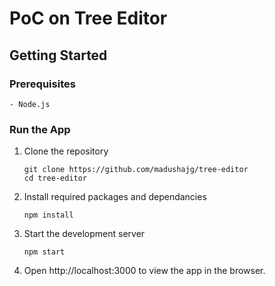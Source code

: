 # PoC on Tree Editor

## Getting Started

### Prerequisites

    - Node.js

### Run the App
1. Clone the repository
    ```
    git clone https://github.com/madushajg/tree-editor
    cd tree-editor
    ```

2. Install required packages and dependancies
    ```
    npm install
    ```

3. Start the development server
    ```
    npm start
    ```
4. Open http://localhost:3000 to view the app in the browser.

